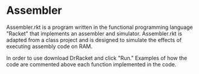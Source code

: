 # Assembler

Assembler.rkt is a program written in the functional programming language "Racket" that implements an assembler and simulator. Assembler.rkt is adapted from a class project and is designed to simulate the effects of executing assembly code on RAM. 

In order to use download DrRacket and click "Run." Examples of how the code are commented above each function implemented in the code.  
